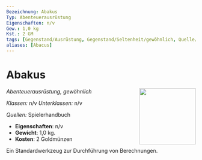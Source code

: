 ```yaml
---
Bezeichnung: Abakus
Typ: Abenteuerausrüstung
Eigenschaften: n/v
Gew.: 1,0 kg
Kst.: 2 GM
tags: [Gegenstand/Ausrüstung, Gegenstand/Seltenheit/gewöhnlich, Quelle/5e/Players_Handbook]
aliases: [Abacus]
---
```

# Abakus
*Abenteuerausrüstung, gewöhnlich*
<img src="Gegenstände.webp" align="right" width="150">

_Klassen:_ n/v 
_Unterklassen:_  n/v

_Quellen:_ Spielerhandbuch

- **Eigenschaften**: n/v
- **Gewicht**: 1,0 kg.
- **Kosten**: 2 Goldmünzen

Ein Standardwerkzeug zur Durchführung von Berechnungen.